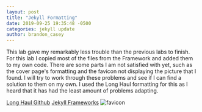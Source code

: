 ```yaml
---
layout: post
title: "Jekyll Formatting"
date: 2019-09-25 19:35:48 -0500
categories: jekyll update
author: brandon_casey
---
```

This lab gave my remarkably less trouble than the previous labs to finish. For this lab I copied most of the files from the Framework and added them to my own code. There are some parts I am not satisfied with yet, such as the cover page's formatting and the favicon not displaying the picture that I found. I will try to work through these problems and see if I can find a solution to them on my own. I used the Long Haul formatting for this as I heard that it has had the least amount of problems adapting.

[Long Haul Github](https://github.com/brianmaierjr/long-haul)
[Jekyll Frameworks](https://www.wowthemes.net/jekyll-themes-templates/)
![favicon](/assets/image/touring.jpg)
